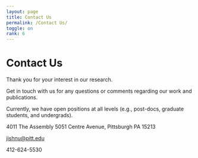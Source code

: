 ```yaml
---
layout: page
title: Contact Us
permalink: /Contact Us/
toggle: on
rank: 6
---
```


# Contact Us

Thank you for your interest in our research.

Get in touch with us for any questions or comments regarding our work and publications.

Currently, we have open positions at all levels (e.g., post-docs, graduate students, and undergrads).

4011 The Assembly 
5051 Centre Avenue, Pittsburgh PA 15213

jishnu@pitt.edu

412-624-5530

